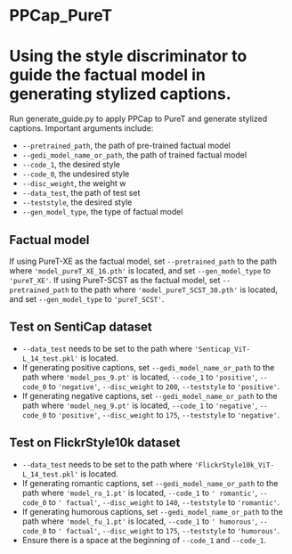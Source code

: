 # PPCap_PureT
# Using the style discriminator to guide the factual model in generating stylized captions.
Run generate_guide.py to apply PPCap to PureT and generate stylized captions.
Important arguments include:
* `--pretrained_path`, the path of pre-trained factual model
* `--gedi_model_name_or_path`, the path of trained factual model
* `--code_1`, the desired style
* `--code_0`, the undesired style
* `--disc_weight`, the weight w
* `--data_test`, the path of test set
* `--teststyle`, the desired style
* `--gen_model_type`, the type of factual model

## Factual model
If using PureT-XE as the factual model, set `--pretrained_path` to the path where `'model_pureT_XE_16.pth'` is located, and set `--gen_model_type` to `'pureT_XE'`. If using PureT-SCST as the factual model, set `--pretrained_path` to the path where `'model_pureT_SCST_30.pth'` is located, and set `--gen_model_type` to `'pureT_SCST'`.

## Test on SentiCap dataset
* `--data_test` needs to be set to the path where `'Senticap_ViT-L_14_test.pkl'` is located.
* If generating positive captions, set `--gedi_model_name_or_path` to the path where `'model_pos_9.pt'` is located,  `--code_1` to `'positive'`, `--code_0` to `'negative'`, `--disc_weight` to `200`, `--teststyle` to `'positive'`.
* If generating negative captions, set `--gedi_model_name_or_path` to the path where `'model_neg_9.pt'` is located,  `--code_1` to `'negative'`, `--code_0` to `'positive'`, `--disc_weight` to `175`, `--teststyle` to `'negative'`.

## Test on FlickrStyle10k dataset
* `--data_test` needs to be set to the path where `'FlickrStyle10k_ViT-L_14_test.pkl'` is located.
* If generating romantic captions, set `--gedi_model_name_or_path` to the path where `'model_ro_1.pt'` is located,  `--code_1` to `' romantic'`, `--code_0` to `' factual'`, `--disc_weight` to `140`, `--teststyle` to `'romantic'`.
* If generating humorous captions, set `--gedi_model_name_or_path` to the path where `'model_fu_1.pt'` is located,  `--code_1` to `' humorous'`, `--code_0` to `' factual'`, `--disc_weight` to `175`, `--teststyle` to `'humorous'`.
* Ensure there is a space at the beginning of `--code_1` and `--code_1`.
